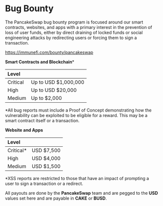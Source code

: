 # Bug Bounty

The PancakeSwap bug bounty program is focused around our smart contracts, websites, and apps with a primary interest in the prevention of loss of user funds, either by direct draining of locked funds or social engineering attacks by redirecting users or forcing them to sign a transaction.

https://immunefi.com/bounty/pancakeswap

**Smart Contracts and Blockchain**\*

| Level |  |
| :--- | :--- |
| Critical | Up to USD $1,000,000 |
| High | Up to USD $20,000 |
| Medium | Up to $2,000 |

\*All bug reports must include a Proof of Concept demonstrating how the vulnerability can be exploited to be eligible for a reward. This may be a smart contract itself or a transaction.

**Website and Apps**

| Level |  |
| :--- | :--- |
| Critical\* | USD $7,500 |
| High | USD $4,000 |
| Medium | USD $1,500 |

\*XSS reports are restricted to those that have an impact of prompting a user to sign a transaction or a redirect.

All payouts are done by the **PancakeSwap** team and are pegged to the **USD** values set here and are payable in **CAKE** or **BUSD**.

